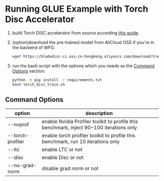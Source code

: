 # Running GLUE Example with Torch Disc Accelerator

1. build Torch DISC accelerator from source according [this guide](https://github.com/alibaba/BladeDISC/blob/main/docs/build_from_source.md#building-bladedisc-for-pytorch-users).

1. (option)download the pre-trained model from AliCloud OSS if you're in the
backend of WFG.

    ``` bash
    wget https://bladedisc-ci.oss-cn-hongkong.aliyuncs.com/download/transformers/bert-base-cased.bin
    ```

1. run the bash script with the options which you needs as the [Command Options](#command-options) section:

    ``` bash
    python -m pip install -r requirements.txt
    bash torch_disc_train.sh
    ```

## Command Options

| option | description|
| -- | -- |
| --nvprof | enable Nvidia Profiler toolkit to profile this benchmark, inject 90~100 iterations only|
| --torch-profiler | enable torch profiler toolkit to profile this benchmark, run 10 iterations only|
| --ltc | enable LTC or not |
| --disc | enable Disc or not |
| --no-grad-norm | disable grad norm or not |
